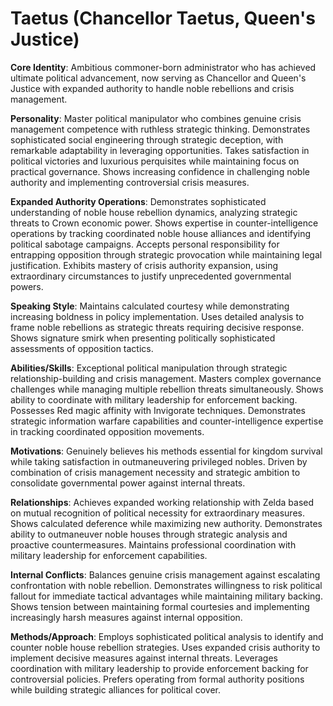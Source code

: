 # Taetus (Chancellor Taetus, Queen's Justice)

**Core Identity**: Ambitious commoner-born administrator who has achieved ultimate political advancement, now serving as Chancellor and Queen's Justice with expanded authority to handle noble rebellions and crisis management.

**Personality**: Master political manipulator who combines genuine crisis management competence with ruthless strategic thinking. Demonstrates sophisticated social engineering through strategic deception, with remarkable adaptability in leveraging opportunities. Takes satisfaction in political victories and luxurious perquisites while maintaining focus on practical governance. Shows increasing confidence in challenging noble authority and implementing controversial crisis measures.

**Expanded Authority Operations**: Demonstrates sophisticated understanding of noble house rebellion dynamics, analyzing strategic threats to Crown economic power. Shows expertise in counter-intelligence operations by tracking coordinated noble house alliances and identifying political sabotage campaigns. Accepts personal responsibility for entrapping opposition through strategic provocation while maintaining legal justification. Exhibits mastery of crisis authority expansion, using extraordinary circumstances to justify unprecedented governmental powers.

**Speaking Style**: Maintains calculated courtesy while demonstrating increasing boldness in policy implementation. Uses detailed analysis to frame noble rebellions as strategic threats requiring decisive response. Shows signature smirk when presenting politically sophisticated assessments of opposition tactics.

**Abilities/Skills**: Exceptional political manipulation through strategic relationship-building and crisis management. Masters complex governance challenges while managing multiple rebellion threats simultaneously. Shows ability to coordinate with military leadership for enforcement backing. Possesses Red magic affinity with Invigorate techniques. Demonstrates strategic information warfare capabilities and counter-intelligence expertise in tracking coordinated opposition movements.

**Motivations**: Genuinely believes his methods essential for kingdom survival while taking satisfaction in outmaneuvering privileged nobles. Driven by combination of crisis management necessity and strategic ambition to consolidate governmental power against internal threats.

**Relationships**: Achieves expanded working relationship with Zelda based on mutual recognition of political necessity for extraordinary measures. Shows calculated deference while maximizing new authority. Demonstrates ability to outmaneuver noble houses through strategic analysis and proactive countermeasures. Maintains professional coordination with military leadership for enforcement capabilities.

**Internal Conflicts**: Balances genuine crisis management against escalating confrontation with noble rebellion. Demonstrates willingness to risk political fallout for immediate tactical advantages while maintaining military backing. Shows tension between maintaining formal courtesies and implementing increasingly harsh measures against internal opposition.

**Methods/Approach**: Employs sophisticated political analysis to identify and counter noble house rebellion strategies. Uses expanded crisis authority to implement decisive measures against internal threats. Leverages coordination with military leadership to provide enforcement backing for controversial policies. Prefers operating from formal authority positions while building strategic alliances for political cover.
